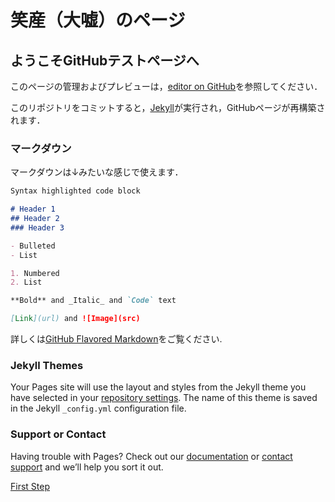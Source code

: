 # 笑産（大嘘）のページ

## ようこそGitHubテストページへ

このページの管理およびプレビューは，[editor on GitHub](https://github.com/Yokohama-Miyazawa/test_page/edit/master/index.md)を参照してください．

このリポジトリをコミットすると，[Jekyll](https://jekyllrb.com/)が実行され，GitHubページが再構築されます．

### マークダウン

マークダウンは↓みたいな感じで使えます．

```markdown
Syntax highlighted code block

# Header 1
## Header 2
### Header 3

- Bulleted
- List

1. Numbered
2. List

**Bold** and _Italic_ and `Code` text

[Link](url) and ![Image](src)
```

詳しくは[GitHub Flavored Markdown](https://guides.github.com/features/mastering-markdown/)をご覧ください.

### Jekyll Themes

Your Pages site will use the layout and styles from the Jekyll theme you have selected in your [repository settings](https://github.com/Yokohama-Miyazawa/test_page/settings). The name of this theme is saved in the Jekyll `_config.yml` configuration file.

### Support or Contact

Having trouble with Pages? Check out our [documentation](https://help.github.com/categories/github-pages-basics/) or [contact support](https://github.com/contact) and we’ll help you sort it out.

[First Step](https://Yokohama-Miyazawa.github.io/test_page/first)